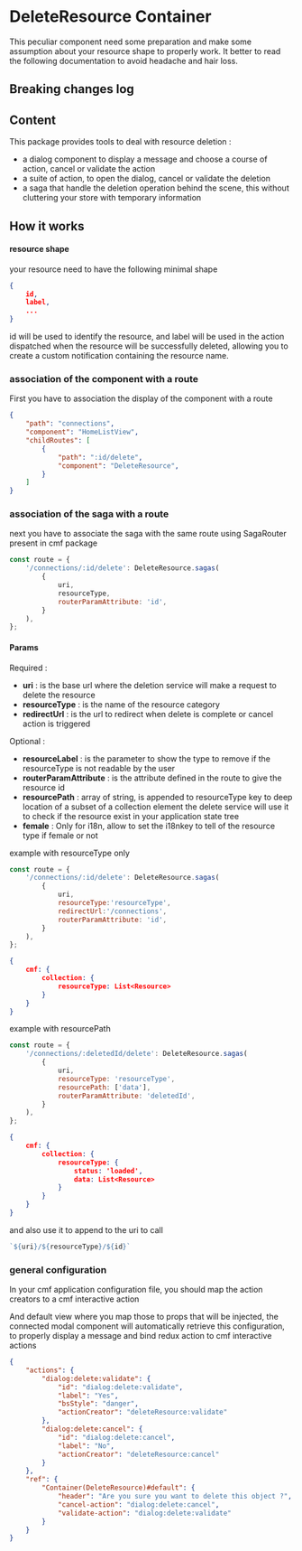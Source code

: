 # DeleteResource Container

This peculiar component need some preparation and make some assumption about your resource shape to properly work.
It better to read the following documentation to avoid headache and hair loss.

## Breaking changes log

## Content

This package provides tools to deal with resource deletion :

* a dialog component to display a message and choose a course of action, cancel or validate the action
* a suite of action, to open the dialog, cancel or validate the deletion
* a saga that handle the deletion operation behind the scene, this without cluttering your store with temporary information

## How it works

#### resource shape
your resource need to have the following minimal shape
```json
{
    id,
    label,
    ...
}
```

id will be used to identify the resource, and label will be used in the action dispatched when the resource will be successfully deleted, allowing you to create a custom notification containing the resource name.

### association of the component with a route

First you have to association the display of the component with a route

```JSON
{
    "path": "connections",
    "component": "HomeListView",
    "childRoutes": [
        {
            "path": ":id/delete",
            "component": "DeleteResource",
        }
    ]
}
```

### association of the saga with a route

next you have to associate the saga with the same route using SagaRouter present in cmf package

```javascript
const route = {
	'/connections/:id/delete': DeleteResource.sagas(
        {
            uri,
            resourceType,
            routerParamAttribute: 'id',
        }
    ),
};
```

#### Params

Required :

* **uri** : is the base url where the deletion service will make a request to delete the resource
* **resourceType** : is the name of the resource category
* **redirectUrl** : is the url to redirect when delete is complete or cancel action is triggered

Optional :
* **resourceLabel** : is the parameter to show the type to remove if the resourceType is not readable by the user
* **routerParamAttribute** : is the attribute defined in the route to give the resource id
* **resourcePath** : array of string, is appended to resourceType key to deep location of a subset of a collection element
the delete service will use it to check if the resource exist in your application state tree
* **female** : Only for i18n, allow to set the i18nkey to tell of the resource type if female or not

example with resourceType only
```javascript
const route = {
	'/connections/:id/delete': DeleteResource.sagas(
        {
            uri,
            resourceType:'resourceType',
            redirectUrl:'/connections',
            routerParamAttribute: 'id',
        }
    ),
};
```

```JSON
{
    cmf: {
        collection: {
            resourceType: List<Resource>
        }
    }
}
```

example with resourcePath

```javascript
const route = {
	'/connections/:deletedId/delete': DeleteResource.sagas(
        {
            uri,
            resourceType: 'resourceType',
            resourcePath: ['data'],
            routerParamAttribute: 'deletedId',
        }
    ),
};
```

```JSON
{
    cmf: {
        collection: {
            resourceType: {
                status: 'loaded',
                data: List<Resource>
            }
        }
    }
}
```


and also use it to append to the uri to call
```javascript
`${uri}/${resourceType}/${id}`
```

### general configuration
In your cmf application configuration file, you should map the action creators to a cmf interactive action

And default view where you map those to props that will be injected, the connected modal component will automatically retrieve this configuration, to properly display a message and bind redux action to cmf interactive actions

```JSON
{
    "actions": {
        "dialog:delete:validate": {
            "id": "dialog:delete:validate",
            "label": "Yes",
            "bsStyle": "danger",
            "actionCreator": "deleteResource:validate"
        },
        "dialog:delete:cancel": {
            "id": "dialog:delete:cancel",
            "label": "No",
            "actionCreator": "deleteResource:cancel"
        }
    },
    "ref": {
        "Container(DeleteResource)#default": {
            "header": "Are you sure you want to delete this object ?",
            "cancel-action": "dialog:delete:cancel",
            "validate-action": "dialog:delete:validate"
        }
    }
}
```

